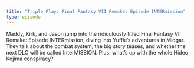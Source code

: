 ```yaml
---
title: "Triple Play: Final Fantasy VII Remake: Episode INTERmission"
type: episode
---
```

Maddy, Kirk, and Jason jump into the ridiculously titled Final Fantasy VII Remake: Episode INTERmission, diving into Yuffie’s adventures in Midgar. They talk about the combat system, the big story teases, and whether the next DLC will be called InterMISSION. Plus: what’s up with the whole Hideo Kojima conspiracy?